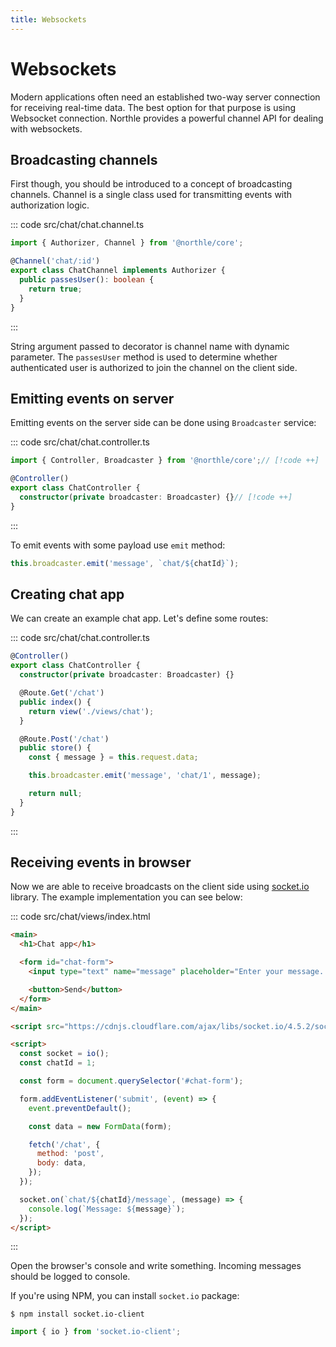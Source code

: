 ```yaml
---
title: Websockets
---
```


# Websockets

Modern applications often need an established two-way server connection for receiving real-time data. The best option for that purpose is using Websocket connection. Northle provides a powerful channel API for dealing with websockets.

## Broadcasting channels

First though, you should be introduced to a concept of broadcasting channels. Channel is a single class used for transmitting events with authorization logic.

::: code src/chat/chat.channel.ts
```ts
import { Authorizer, Channel } from '@northle/core';

@Channel('chat/:id')
export class ChatChannel implements Authorizer {
  public passesUser(): boolean {
    return true;
  }
}
```
:::

String argument passed to decorator is channel name with dynamic parameter. The `passesUser` method is used to determine whether authenticated user is authorized to join the channel on the client side.

## Emitting events on server

Emitting events on the server side can be done using `Broadcaster` service:

::: code src/chat/chat.controller.ts
```ts
import { Controller, Broadcaster } from '@northle/core';// [!code ++]

@Controller()
export class ChatController {
  constructor(private broadcaster: Broadcaster) {}// [!code ++]
}
```
:::

To emit events with some payload use `emit` method:

```ts
this.broadcaster.emit('message', `chat/${chatId}`);
```

## Creating chat app

We can create an example chat app. Let's define some routes:

::: code src/chat/chat.controller.ts
```ts
@Controller()
export class ChatController {
  constructor(private broadcaster: Broadcaster) {}

  @Route.Get('/chat')
  public index() {
    return view('./views/chat');
  }

  @Route.Post('/chat')
  public store() {
    const { message } = this.request.data;

    this.broadcaster.emit('message', 'chat/1', message);

    return null;
  }
}
```
:::

## Receiving events in browser

Now we are able to receive broadcasts on the client side using [socket.io](https://socket.io) library. The example implementation you can see below:

::: code src/chat/views/index.html
```html
<main>
  <h1>Chat app</h1>

  <form id="chat-form">
    <input type="text" name="message" placeholder="Enter your message...">

    <button>Send</button>
  </form>
</main>

<script src="https://cdnjs.cloudflare.com/ajax/libs/socket.io/4.5.2/socket.io.min.js"></script>

<script>
  const socket = io();
  const chatId = 1;

  const form = document.querySelector('#chat-form');

  form.addEventListener('submit', (event) => {
    event.preventDefault();

    const data = new FormData(form);

    fetch('/chat', {
      method: 'post',
      body: data,
    });
  });

  socket.on(`chat/${chatId}/message`, (message) => {
    console.log(`Message: ${message}`);
  });
</script>
```
:::

Open the browser's console and write something. Incoming messages should be logged to console.

If you're using NPM, you can install `socket.io` package:

```shell
$ npm install socket.io-client
```

```ts
import { io } from 'socket.io-client';
```
